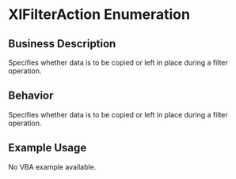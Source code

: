 # XlFilterAction Enumeration

## Business Description
Specifies whether data is to be copied or left in place during a filter operation.

## Behavior
Specifies whether data is to be copied or left in place during a filter operation.

## Example Usage
No VBA example available.